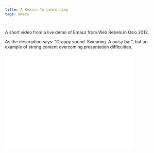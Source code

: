 ```yaml
---
title: A Reason To Learn Lisp
tags: emacs

---
```


A short video from a live demo of Emacs from Web Rebels in Oslo 2012.

As the description says: "Crappy sound. Swearing. A noisy bar", but an example
of strong content overcoming presentation difficulties.

<iframe width="420" height="315" src="//www.youtube.com/embed/p3Te_a-AGqM" frameborder="0" allowfullscreen></iframe>

